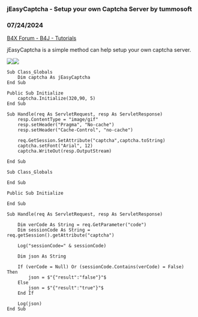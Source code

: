### jEasyCaptcha - Setup your own Captcha Server by tummosoft
### 07/24/2024
[B4X Forum - B4J - Tutorials](https://www.b4x.com/android/forum/threads/162242/)

jEasyCaptcha is a simple method can help setup your own captcha server.  
  
![](https://www.b4x.com/android/forum/attachments/155633)![](https://www.b4x.com/android/forum/attachments/155634)  
  

```B4X
Sub Class_Globals  
    Dim captcha As jEasyCaptcha  
End Sub  
  
Public Sub Initialize  
    captcha.Initialize(320,90, 5)  
End Sub  
  
Sub Handle(req As ServletRequest, resp As ServletResponse)  
    resp.ContentType = "image/gif"  
    resp.setHeader("Pragma", "No-cache")  
    resp.setHeader("Cache-Control", "no-cache")  
      
    req.GetSession.SetAttribute("captcha",captcha.toString)  
    captcha.setFont("Arial", 12)  
    captcha.WriteOut(resp.OutputStream)  
      
End Sub
```

  
  

```B4X
Sub Class_Globals  
      
End Sub  
  
Public Sub Initialize  
      
End Sub  
  
Sub Handle(req As ServletRequest, resp As ServletResponse)  
      
    Dim verCode As String = req.GetParameter("code")  
    Dim sessionCode As String = req.getSession().getAttribute("captcha")  
      
    Log("sessionCode=" & sessionCode)  
      
    Dim json As String  
      
    If (verCode = Null) Or (sessionCode.Contains(verCode) = False) Then  
        json = $"{"result":"false"}"$         
    Else  
        json = $"{"result":"true"}"$  
    End If  
      
    Log(json)  
End Sub
```